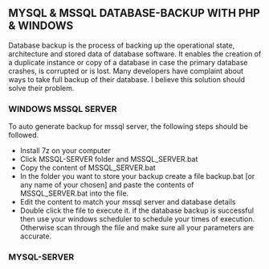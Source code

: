 ## MYSQL & MSSQL DATABASE-BACKUP WITH PHP & WINDOWS
Database backup is the process of backing up the operational state, architecture and stored data of database software. It enables the creation of a duplicate instance or copy of a database in case the primary database crashes, is corrupted or is lost. Many developers have complaint about ways to take full backup of their database. I believe this solution should solve their problem.

### WINDOWS MSSQL SERVER
  To auto generate backup for mssql server, the following steps should be followed.
  * Install 7z on your computer
  * Click MSSQL-SERVER folder and MSSQL_SERVER.bat
  * Copy the content of MSSQL_SERVER.bat
  * In the folder you want to store your backup create a file backup.bat [or any name of your chosen] and paste the contents of MSSQL_SERVER.bat into the file.
  * Edit the content to match your mssql server and database details
  * Double click the file to execute it. if the database backup is successful then use your windows scheduler to schedule your times of execution. Otherwise scan through the file and make sure all your parameters are accurate.
### MYSQL-SERVER
